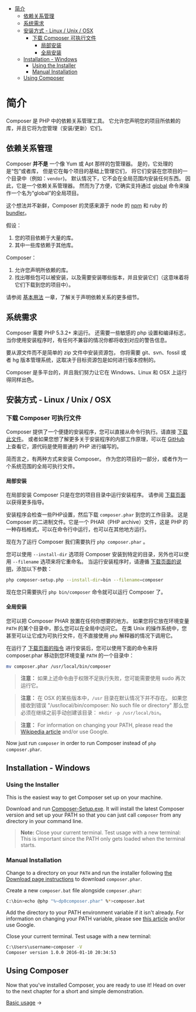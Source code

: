 - [简介](#%E7%AE%80%E4%BB%8B)
    - [依赖关系管理](#%E4%BE%9D%E8%B5%96%E5%85%B3%E7%B3%BB%E7%AE%A1%E7%90%86)
    - [系统需求](#%E7%B3%BB%E7%BB%9F%E9%9C%80%E6%B1%82)
    - [安装方式 - Linux / Unix / OSX](#%E5%AE%89%E8%A3%85%E6%96%B9%E5%BC%8F---linux-unix-osx)
        - [下载 Composer 可执行文件](#%E4%B8%8B%E8%BD%BD-composer-%E5%8F%AF%E6%89%A7%E8%A1%8C%E6%96%87%E4%BB%B6)
            - [局部安装](#%E5%B1%80%E9%83%A8%E5%AE%89%E8%A3%85)
            - [全局安装](#%E5%85%A8%E5%B1%80%E5%AE%89%E8%A3%85)
    - [Installation - Windows](#installation---windows)
        - [Using the Installer](#using-the-installer)
        - [Manual Installation](#manual-installation)
    - [Using Composer](#using-composer)

# 简介

Composer 是 PHP 中的依赖关系管理工具。
它允许您声明您的项目所依赖的库，并且它将为您管理（安装/更新）它们。

## 依赖关系管理

Composer **并不是** 一个像 Yum 或 Apt 那样的包管理器。
是的，它处理的是“包”或者库，
但是它在每个项目的基础上管理它们，
将它们安装在您项目的一个目录中（例如：`vendor`)。
默认情况下，它不会在全局范围内安装任何东西。
因此，它是一个依赖关系管理器。
然而为了方便，它确实支持通过 [global](03-cli.md#global) 命令来操作一个名为“global”的全局项目。

这个想法并不新鲜，Composer 的灵感来源于 node 的 [npm](https://www.npmjs.com/) 和 ruby 的 [bundler](https://bundler.io/)。

假设：

1. 您的项目依赖于大量的库。
2. 其中一些库依赖于其他库。

Composer：

1. 允许您声明所依赖的库。
2. 找出哪些包可以被安装，以及需要安装哪些版本，并且安装它们（这意味着将它们下载到您的项目中）。

请参阅 [基本用法](01-basic-usage.md) 一章，了解关于声明依赖关系的更多细节。

## 系统需求

Composer 需要 PHP 5.3.2+ 来运行。
还需要一些敏感的 php 设置和编译标志，
当你使用安装程序时，有任何不兼容的情况你都将收到对应的警告信息。

要从源文件而不是简单的 zip 文件中安装资源包，
你将需要 git、svn、fossil 或者 hg 版本管理系统，这取决于目标资源包是如何进行版本控制的。

Composer 是多平台的，并且我们努力让它在 Windows、Linux 和 OSX 上运行得同样出色。

## 安装方式 - Linux / Unix / OSX

### 下载 Composer 可执行文件

Composer 提供了一个便捷的安装程序，您可以直接从命令行执行。请直接 [下载此文件](https://getcomposer.org/installer)。
或者如果您想了解更多关于安装程序的内部工作原理，可以在 [GitHub](https://github.com/composer/getcomposer.org/blob/master/web/installer) 上查看它，源代码是使用普通的 PHP 进行编写的。

简而言之，有两种方式来安装 Composer。
作为您的项目的一部分，或者作为一个系统范围的全局可执行文件。

#### 局部安装

在局部安装 Composer 只是在您的项目目录中运行安装程序。
请参阅 [下载页面](https://getcomposer.org/download/) 以获得更多指导。


安装程序会检查一些PHP设置，然后下载 `composer.phar` 到您的工作目录。
这是 Composer 的二进制文件。它是一个 PHAR（PHP archive）文件，这是 PHP 的一种存档格式，可以在命令行中运行，也可以在其他地方运行。

现在为了运行 Composer 我们需要执行 `php composer.phar` 。

您可以使用 `--install-dir` 选项将 Composer 安装到特定的目录，另外也可以使用 `--filename` 选项来将它重命名。
当运行安装程序时，请遵循 [下载页面的说明](https://getcomposer.org/download/)，添加以下参数：

```sh
php composer-setup.php --install-dir=bin --filename=composer
```

现在您只需要执行 `php bin/composer` 命令就可以运行 Composer 了。

#### 全局安装

您可以把 Composer PHAR 放置在任何你想要的地方。
如果您将它放在环境变量 `PATH` 的某个目录中，那么您可以在全局中访问它。
在类 Unix 的操作系统中，您甚至可以让它成为可执行文件，在不直接使用 `php` 解释器的情况下调用它。

在运行了 [下载页面的指令](https://getcomposer.org/download/) 进行安装后，您可以使用下面的命令来将 composer.phar 移动到您环境变量 `PATH` 的一个目录中：

```sh
mv composer.phar /usr/local/bin/composer
```

> **注意：** 如果上述命令由于权限不足执行失败，您可能需要使用 sudo 再次运行它。

> **注意：** 在 OSX 的某些版本中，`/usr` 目录在默认情况下并不存在。
> 如果您接收到错误 "/usr/local/bin/composer: No such file or directory"
> 那么您必须在继续之前手动创建该目录：
> `mkdir -p /usr/local/bin`。

> **注意：** For information on changing your PATH, please read the
> [Wikipedia article](https://en.wikipedia.org/wiki/PATH_(variable)) and/or use Google.

Now just run `composer` in order to run Composer instead of `php composer.phar`.

## Installation - Windows

### Using the Installer

This is the easiest way to get Composer set up on your machine.

Download and run
[Composer-Setup.exe](https://getcomposer.org/Composer-Setup.exe). It will
install the latest Composer version and set up your PATH so that you can just
call `composer` from any directory in your command line.

> **Note:** Close your current terminal. Test usage with a new terminal: This is
> important since the PATH only gets loaded when the terminal starts.

### Manual Installation

Change to a directory on your `PATH` and run the installer following
[the Download page instructions](https://getcomposer.org/download/)
to download `composer.phar`.

Create a new `composer.bat` file alongside `composer.phar`:

```sh
C:\bin>echo @php "%~dp0composer.phar" %*>composer.bat
```

Add the directory to your PATH environment variable if it isn't already.
For information on changing your PATH variable, please see
[this article](https://www.computerhope.com/issues/ch000549.htm) and/or
use Google.

Close your current terminal. Test usage with a new terminal:

```sh
C:\Users\username>composer -V
Composer version 1.0.0 2016-01-10 20:34:53
```

## Using Composer

Now that you've installed Composer, you are ready to use it! Head on over to the
next chapter for a short and simple demonstration.

[Basic usage](01-basic-usage.md) &rarr;
